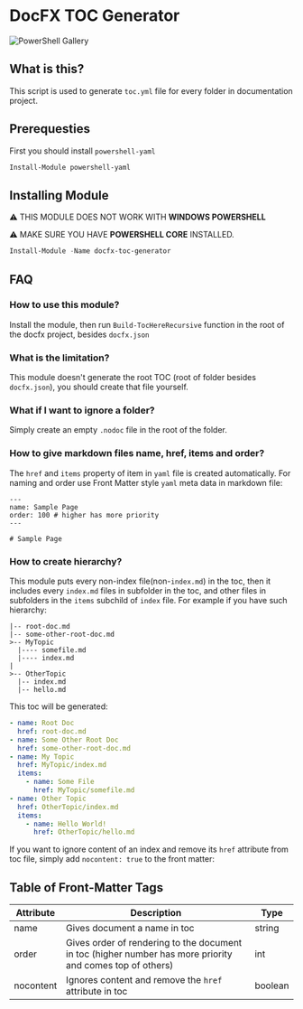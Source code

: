 # DocFX TOC Generator

![PowerShell Gallery](https://img.shields.io/powershellgallery/v/docfx-toc-generator)

## What is this?

This script is used to generate `toc.yml` file for every folder in documentation project.

## Prerequesties

First you should install `powershell-yaml`

```powershell
Install-Module powershell-yaml
```

## Installing Module

⚠ THIS MODULE DOES NOT WORK WITH **WINDOWS POWERSHELL**

⚠ MAKE SURE YOU HAVE **POWERSHELL CORE** INSTALLED.

```powershell
Install-Module -Name docfx-toc-generator    
```

## FAQ

### How to use this module?

Install the module, then run `Build-TocHereRecursive` function in the root of the docfx project, besides `docfx.json`

### What is the limitation?

This module doesn't generate the root TOC (root of folder besides `docfx.json`), you should create that file yourself.

### What if I want to ignore a folder?

Simply create an empty `.nodoc` file in the root of the folder.

### How to give markdown files name, href, items and order?

The `href` and `items` property of item in `yaml` file is created automatically.
For naming and order use Front Matter style `yaml` meta data in markdown file:

```
---
name: Sample Page
order: 100 # higher has more priority
---

# Sample Page
```

### How to create hierarchy?

This module puts every non-index file(non-`index.md`) in the toc, then it includes every `index.md` files in subfolder in the toc, and other files in subfolders in the `items` subchild of `index` file. For example if you have such hierarchy:

```
|-- root-doc.md
|-- some-other-root-doc.md
>-- MyTopic
  |---- somefile.md
  |---- index.md
|
>-- OtherTopic
  |-- index.md
  |-- hello.md
```

This toc will be generated:

```yml
- name: Root Doc
  href: root-doc.md
- name: Some Other Root Doc
  href: some-other-root-doc.md
- name: My Topic
  href: MyTopic/index.md
  items:
    - name: Some File
      href: MyTopic/somefile.md
- name: Other Topic
  href: OtherTopic/index.md
  items:
    - name: Hello World!
      href: OtherTopic/hello.md
```

If you want to ignore content of an index and remove its `href` attribute from toc file, simply add `nocontent: true` to the front matter:

## Table of Front-Matter Tags

| Attribute | Description                                                                                               | Type    |
| --------- | --------------------------------------------------------------------------------------------------------- | ------- |
| name      | Gives document a name in toc                                                                              | string  |
| order     | Gives order of rendering to the document in toc (higher number has more priority and comes top of others) | int     |
| nocontent | Ignores content and remove the `href` attribute in toc                                                    | boolean |
